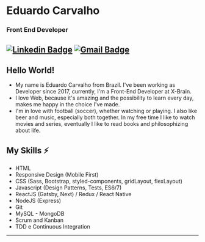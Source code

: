 # Eduardo Carvalho
### Front End Developer

[![Linkedin Badge](https://img.shields.io/badge/-eduhdev-blue?style=flat-square&logo=Linkedin&logoColor=white&link=https://www.linkedin.com/in/eduhdev/)](https://www.linkedin.com/in/eduhdev//) [![Gmail Badge](https://img.shields.io/badge/-eduardocarvalho970@gmail.com-c14438?style=flat-square&logo=Gmail&logoColor=white&link=mailto:eduardocarvalho970@gmail.com)](mailto:eduardocarvalho970@gmail.com)
---

## Hello World! 

* My name is Eduardo Carvalho from Brazil. I've been working as Developer since 2017, currently, I'm a Front-End Developer at X-Brain.
* I love Web, because it's amazing and the possibility to learn every day, makes me happy in the choice I've made. 
* I'm in love with football (soccer), whether watching or playing. I also like beer and music, especially both together. In my free time I like to watch movies and series, eventually I like to read books and philosophizing about life.

## My Skills ⚡
* HTML
* Responsive Design (Mobile First)
* CSS (Sass, Bootstrap, styled-components, gridLayout, flexLayout)
* Javascript (Design Patterns, Tests, ES6/7)
* ReactJS (Gatsby, Next) / Redux / React Native
* NodeJS (Express)
* Git
* MySQL - MongoDB
* Scrum and Kanban
* TDD e Continuous Integration
---
